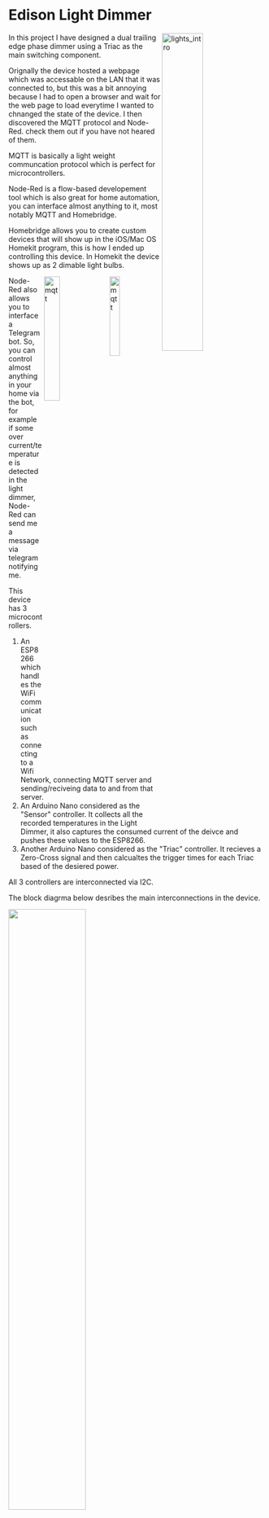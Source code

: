 # Edison Light Dimmer


<img src="/Images/IMG_2473.JPG" align="right"
     alt="lights_intro" width=40% >
     

In this project I have designed a dual trailing edge phase dimmer using a Triac as the main switching component.

Orignally the device hosted a webpage which was accessable on the LAN that it was connected to, but this was a bit annoying because I had to open a browser and wait for the web page to load everytime I wanted to chnanged the state of the device. I then discovered the MQTT protocol and Node-Red. check them out if you have not heared of them.

MQTT is basically a light weight communcation protocol which is perfect for microcontrollers.

Node-Red is a flow-based developement tool which is also great for home automation, you can interface almost anything to it, most notably MQTT and Homebridge.

Homebridge allows you to create custom devices that will show up in the iOS/Mac OS Homekit program, this is how I ended up controlling this device. In Homekit the device shows up as 2 dimable light bulbs.

<img src="/Images/mqtt_logo.png" align="right"
     alt="mqtt" width=20%> 
     
<img src="/Images/home-kit.jpg" align="right"
     alt="mqtt" width=25%> 

Node-Red also allows you to interface a Telegram bot. So, you can control almost anything in your home via the bot, for example if some over current/temperature is detected in the light dimmer, Node-Red can send me a message via telegram notifying me.

This device has 3 microcontrollers.

1. An ESP8266 which handles the WiFi communication such as connecting to a Wifi Network, connecting MQTT server and sending/reciveing data to and from that server.
2. An Arduino Nano considered as the "Sensor" controller. It collects all the recorded temperatures in the Light Dimmer, it also captures the consumed current of the deivce and pushes these values to the ESP8266.
3.  Another Arduino Nano considered as the "Triac" controller. It recieves a Zero-Cross signal and then calcualtes the trigger times for each Triac based of the desiered power.

All 3 controllers are interconnected via I2C.

The block diagrma below desribes the main interconnections in the device.

<img src="/Images/Block-diagram.png" width=55%>

## uController PCB
Here we can view the uController PCB that connects all 3 micro-controllers

This board has the following

- ESP8266
- 2x Arduino Nanos
- 4 LED connectors
- Connector to the Power Control PCB
- Connector to the Triac PCB
- 12[V] connector
- A buck PSU which supplys a 5[V] from 12[V], originally there was a 7805 but after a few months of running it I discovered that it got really hot. I had a choice between adding a headsink or put a buck converter in palce of the LDO. The buck converter seemed like a better idea since there would be not heat. Luckly there was enough space to mount it on the board.

<img src="/Images/voltage_regulator_mod.JPG" width=55%>

## Triac PCB

Here we can view the Triac PCB mounted to the enclouser, the uController PCB is also visable.

This board conisits of the High and Low Voltage side, where the high voltage side has 220VAC that will be cut by the Triacs and the low voltage side has optocouplers which trigger those Triacs.

The circuit is quite basic and a full discription can be found [here](http://www.soloelectronica.net/PDF/moc3020.pdf) and a super basic diagram can be found [here](http://www.soloelectronica.net/PDF/moc3020.pdf)

This board has the following

-2x Triac Circuits with RC snubers and MOVs for voltage spikes
- A low voltage connector suppliny a 5[V] rail, Ground, One-Wire and 2 Trigger lines for the optocouplers, this connector goes to the uController PCB.
- A high voltage connector that has 220[VAC] input and the reutrn chopped sinewave. This connector goes to the Power Control PCB.

These photos were taken while I was assembling the device, that is why some components are missing.

<img src="/Images/IMG_0307.JPG" width=55%>

<img src="/Images/Triac_Board_Unpopulated.JPG" width=55%>

## Power Control PCB
Here we can view the Power Control PCB.

To the top left you can see the switch mode PSU that proivde the 12[V] rail for the system

To the top right you can see a EMI filter.

And lastly at the bottom of the enclouser you can see the Power Control Board.

The Power control PCB holds the following

- Control Relays that will completly disconnect the Live and Neutral when the output is off.
- an ACS712 for current sensing
- 2 pairs of inductors for current limiting.
- Zero cross detection circuit
- Fuses on the Live and Neutral lines

<img src="/Images/Power_control_and_PSU_and_filter.JPG" width=55%>

Here I was fitting the heatsinks to the board, the two outer screws hold the heatsink to the board, the one inner screw has a threaded hole and couples the Triac to the heatsink.

<img src="/Images/IMG_0294.JPG" width=55%>

## Pictures and Discriptions

Here we can see the dimmer interface with a website hosted on the ESP.
The website is very responsive and the values were updated via a websocket, therfor the web page did not have to refesh inorder to get new data. But loading the website took a few seconds which was quite annouying

<img src="/Images/Control_via_Ipad.gif" width=55%>

Here I was testing the trigger singals for the Triac vs the Zero Cross Signal

<img src="/Images/Testing_with_Scope.JPG" width=55%>

Here is ther complete unit although the Temperature sensors have not yet been installed

<img src="/Images/Complete_Unit.JPG" width=55%>

Here is a basic deminstartion of the dimmer turning a single bulb on and off.
Note the "soft start" of the bulb, theroitcally this can dramatically increase the life span of the bulbs.

<img src="/Images/Testing.gif" width=55%>

## Notes

1. The Inductors L1, L2, L3 and L4 do not have enough indutance to fully supress the inrush current of the Bulbs. I did no maths when implementing these inductors. I simply bought the biggest inductors that were avaliable at my local electronics store. I would recommend finding an inductor with a value closer to 1[H] with a current rating of 6[A] minimum.

2. The Inductors L1 and L3, L2 and L4 are in parralle, which reduces the current between the inductors by half, this was done to reduce the amount of heat that each inductor would emit but, doing so reduces the indutance by half.

3. The temperatue sensors are interfaced with a One-Wire Interface. With 6 of these sensors alot of electrical noise is generated when communcating with them. This noise is somehow probgated to the cut sinusoid and an udable ringing noise is appartent, which emits from the bulbs. I have not investigated ways to emit or evening reduce this "electrical/audioable" noise. But maybe reducing the clock speed of the One-Wire bus could help. After speaking to a Professor about this issue, he mentioned that my track layout on the PCB is most likley the issue. If I create another revision of this project I would most likley change the tempeature sensors to some thermocouples or thermistors and have a mutliplex and opamp to measure the tempatures. 

4. Implememting 3 uControllers is diffenetly over kill but it makes things much easier when programing these devices. If I would put everything onto the ESP8266 it would be more challanging to code since I would have to think about all the different types of interupts that would occur when dealing with the Wifi, Triacs, Zero-Crossing, One-Wire, etc. The Wifi libary is a huge black box that just works. I did not want to spend time diving into the Wifi library to see how I could make things more efficant.

5. Almost all these compomenets (enclouser, heatsinks, relays, EMI filter, PSU) were purchased from gme.cz 

6. The ESP8266 comes in different sizes, if you do plan to frabicate the PCBs ensure you buy the correct ESP8266 board.

7. The Code provided requires a MQTT server on the LAN it connects to, in the WiFi_code you can find the topics which the board will be publishing and subscrided to.

## Orders

If you would like a complete unit built and delivered this can be arranged for the right price.

Please contact me if you are interested.
